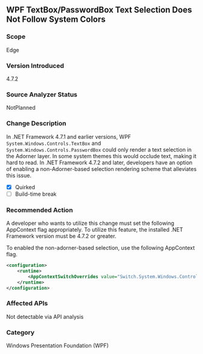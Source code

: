 ## WPF TextBox/PasswordBox Text Selection Does Not Follow System Colors

### Scope
Edge

### Version Introduced
4.7.2

### Source Analyzer Status
NotPlanned

### Change Description
In .NET Framework 4.7.1 and earlier versions, WPF `System.Windows.Controls.TextBox` and `System.Windows.Controls.PasswordBox` could only render a text selection in the Adorner layer.
In some system themes this would occlude text, making it hard to read.  In .NET Framework 4.7.2 and later, developers have an option of enabling a non-Adorner-based selection rendering 
scheme that alleviates this issue.

- [X] Quirked
- [ ] Build-time break

### Recommended Action
A developer who wants to utilize this change must set the following AppContext flag appropriately.  To utilize this feature, the installed .NET Framework version must be 4.7.2 or greater.

To enabled the non-adorner-based selection, use the following AppContext flag.

```xml
<configuration>
    <runtime>
        <AppContextSwitchOverrides value="Switch.System.Windows.Controls.Text.UseAdornerForTextboxSelectionRendering=false"/>
    </runtime>
</configuration>
```

### Affected APIs
Not detectable via API analysis

### Category
Windows Presentation Foundation (WPF)

<!--
    405199
-->